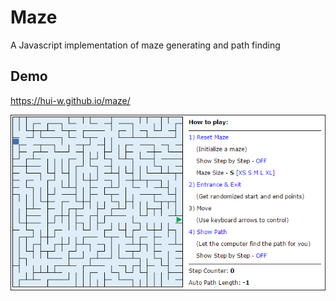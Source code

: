 # Maze

A Javascript implementation of maze generating and path finding 

## Demo
https://hui-w.github.io/maze/

![image](https://raw.githubusercontent.com/hui-w/maze/master/screenshots/maze.png)